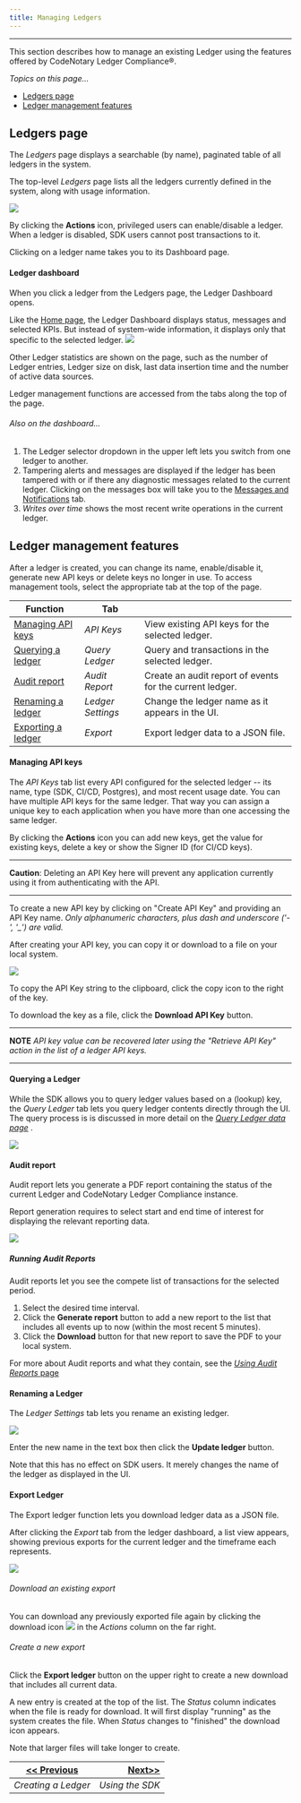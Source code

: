 ```yaml
---
title: Managing Ledgers
---
```


-------

This section describes how to manage an existing Ledger using the features offered by CodeNotary Ledger Compliance®.

_Topics on this page..._

- [Ledgers page](#/help/ledgers-page)
- [Ledger management features](#/help/ledger-management-features)

## Ledgers page

The *Ledgers* page displays a searchable (by name), paginated table of all ledgers in the system.

The top-level *Ledgers* page lists all the ledgers currently defined in the system, along with usage information.

![](assets\images\alt_ledger_annot.png)

By clicking the **Actions** icon, privileged users can enable/disable a ledger. When a ledger is disabled, SDK users cannot post transactions to it.  

Clicking on a ledger name takes you to its Dashboard page.

#### Ledger dashboard

When you click a ledger from the Ledgers page, the Ledger Dashboard opens.

Like the [Home page](/help/overall-status), the Ledger Dashboard displays status, messages and selected KPIs. But instead of system-wide information, it displays only that specific to the selected ledger. 
![](assets\images\alt_ledger_dash.png)

Other Ledger statistics are shown on the page, such as the number of Ledger entries, Ledger size on disk, last data insertion time and the number of active data sources.

Ledger management functions are accessed from the tabs along the top of the page.

###### *Also on the dashboard...*

1. The Ledger selector dropdown in the upper left lets you switch from one ledger to another.
2. Tampering alerts and messages are displayed if the ledger has been tampered with or if there any diagnostic messages related to the current ledger. Clicking on the messages box will take you to the
   [Messages and Notifications](/help/messages) tab.
3. *Writes over time* shows the most recent write operations in the current ledger.

## Ledger management features

After a ledger is created, you can change its name, enable/disable it, generate new API keys or delete keys no longer in use. To access management tools, select the appropriate tab at the top of the page.

| Function                                        | Tab               |                                                          |
| ----------------------------------------------- | ----------------- | -------------------------------------------------------- |
| [Managing API keys](#/help/managing-API-keys)   | *API Keys*        | View existing API keys for the selected ledger.          |
| [Querying a ledger](#/help/querying-a-ledger)   | *Query Ledger*    | Query and transactions in the selected ledger.           |
| [Audit report](#/help/audit-report)             | *Audit Report*    | Create an audit report of events for the current ledger. |
| [Renaming a ledger](#/help/renaming-a-ledger)   | *Ledger Settings* | Change the ledger name as it appears in the UI.          |
| [Exporting a ledger](#/help/exporting-a-ledger) | *Export*          | Export ledger data to a JSON file.                       |

#### Managing API keys

The *API Keys* tab list every API configured for the selected ledger --  its name, type (SDK, CI/CD, Postgres), and most recent usage date. You can have multiple API keys for the same ledger. That way you can assign a unique key to each application when you have more than one accessing the same ledger. 

By clicking the **Actions** icon you can add new keys, get the value for existing keys, delete a key or show the Signer ID (for CI/CD keys).

---

**Caution**: Deleting an API Key here will prevent any application currently using it from authenticating with the API.

---

To create a new API key by clicking on "Create API Key" and providing an API Key name. *Only alphanumeric characters, plus dash and underscore ('-', '_') are valid.*

After creating your API key, you can copy it or download to a file on your local system.

<v-img src="/alt_apikey_gen.png" alt="" align="left"></v-img>
![](assets\images\alt_apikey_gen.png)

To copy the API Key string to the clipboard, click the copy icon to the right of the key.

To download the key as a file, click the **Download API Key** button.

---

**NOTE** *API key value can be recovered later using the "Retrieve API Key" action in the list of a ledger API keys.*

---

#### Querying a Ledger

While the SDK allows you to query ledger values based on a (lookup) key, the *Query Ledger* tab lets you query ledger contents directly through the UI. The query process is is discussed in more detail on the [*Query Ledger data page*](/help/query-ledger) .

<v-img src="/alt_query_ldgr_wgt_annot.png" alt="" align="left"></v-img>


![](assets\images\alt_query_ldgr_wgt_annot.png)

#### Audit report

Audit report lets you generate a PDF report containing the status of the current Ledger and
CodeNotary Ledger Compliance instance.

Report generation requires to select start and end time of interest for displaying the relevant reporting data.

<v-img src="/alt_aud_rept_main.png" alt="" align="left"></v-img>


![](assets\images\alt_aud_rept_main.png)

##### Running Audit Reports

Audit reports let you see the compete list of transactions for the selected period.

1. Select the desired time interval.
2. Click the **Generate report** button to add a new report to the list that includes all events up to now (within the most recent 5 minutes).
3. Click the **Download** button for that new report to save the PDF to your local system.

For more about Audit reports and what they contain, see the [*Using Audit Reports* page](/help/use-audit-reports)

#### Renaming a Ledger

The *Ledger Settings* tab lets you rename an existing ledger. 

<v-img src="/alt_ldgr_set_dlg.png" alt="" align="left"></v-img>
![](assets\images\alt_ldgr_set_dlg.png)

Enter the new name in the text box then click the **Update ledger** button.

Note that this has no effect on SDK users. It merely changes the name of the ledger as displayed in the UI.

#### Export Ledger

The Export ledger function lets you download ledger data as a JSON file.

After clicking the *Export* tab from the ledger dashboard, a list view appears, showing previous exports for the current ledger and the timeframe each represents. 

<v-img src="/alt_ldgr_export_main.png" alt="" align="left"></v-img>
![](assets\images\alt_ldgr_export_main.png)

###### Download an existing export

You can download any previously exported file again by clicking the download icon <v-img src="/alt_dnload_icn.png" alt="" align="left"></v-img>![](assets\images\alt_dnload_icn.png) in the *Actions* column on the far right.

###### Create a new export

Click the **Export ledger** button on the upper right to create a new download that includes all current data.

A new entry is created at the top of the list. The *Status* column indicates when the file is ready for download. It will first display "running" as the system creates the file. When *Status* changes to "finished" the download icon appears. 

Note that larger files will take longer to create.

| [<< Previous](/help/create-ledger) | [Next>>](/help/use-ledger) |
| ---------------------------------- | -------------------------: |
| *Creating a Ledger*                |            *Using the SDK* |


